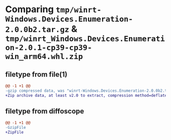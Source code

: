 # Comparing `tmp/winrt-Windows.Devices.Enumeration-2.0.0b2.tar.gz` & `tmp/winrt_Windows.Devices.Enumeration-2.0.1-cp39-cp39-win_arm64.whl.zip`

## filetype from file(1)

```diff
@@ -1 +1 @@
-gzip compressed data, was "winrt-Windows.Devices.Enumeration-2.0.0b2.tar", last modified: Sat Dec  2 18:21:13 2023, max compression
+Zip archive data, at least v2.0 to extract, compression method=deflate
```

## filetype from diffoscope

```diff
@@ -1 +1 @@
-GzipFile
+ZipFile
```

